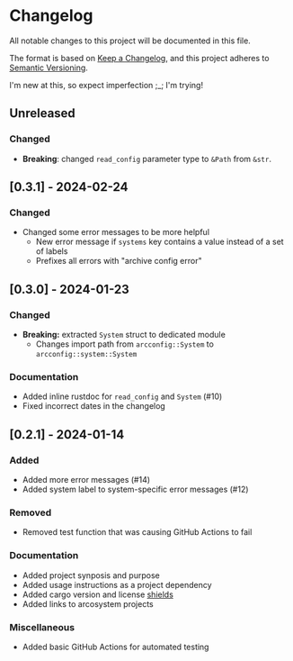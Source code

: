 # Changelog

All notable changes to this project will be documented in this file.

The format is based on [Keep a Changelog](https://keepachangelog.com/en/1.0.0/),
and this project adheres to [Semantic Versioning](https://semver.org/spec/v2.0.0.html).

I'm new at this, so expect imperfection ;_; I'm trying!

## Unreleased

### Changed

+ __Breaking__: changed `read_config` parameter type to `&Path` from `&str`.

## [0.3.1] - 2024-02-24

### Changed

+ Changed some error messages to be more helpful
  + New error message if `systems` key contains a value instead of a set of labels
  + Prefixes all errors with "archive config error"

## [0.3.0] - 2024-01-23

### Changed

+ __Breaking:__ extracted `System` struct to dedicated module
  + Changes import path from `arcconfig::System` to `arcconfig::system::System`

### Documentation

+ Added inline rustdoc for `read_config` and `System` (#10)
+ Fixed incorrect dates in the changelog

## [0.2.1] - 2024-01-14

### Added

+ Added more error messages (#14)
+ Added system label to system-specific error messages (#12)

### Removed

+ Removed test function that was causing GitHub Actions to fail

### Documentation

+ Added project synposis and purpose
+ Added usage instructions as a project dependency
+ Added cargo version and license [shields](https://shields.io)
+ Added links to arcosystem projects

### Miscellaneous

+ Added basic GitHub Actions for automated testing
